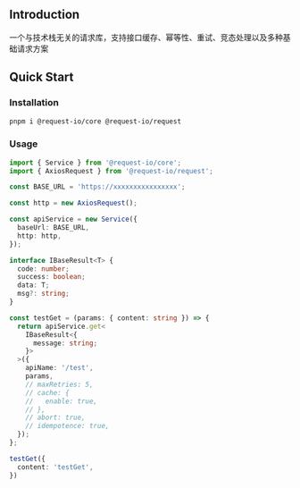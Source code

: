 ## Introduction
一个与技术栈无关的请求库，支持接口缓存、幂等性、重试、竞态处理以及多种基础请求方案
## Quick Start

### Installation
```bash
pnpm i @request-io/core @request-io/request
```

### Usage

```typescript
import { Service } from '@request-io/core';
import { AxiosRequest } from '@request-io/request';

const BASE_URL = 'https://xxxxxxxxxxxxxxxx';

const http = new AxiosRequest();

const apiService = new Service({
  baseUrl: BASE_URL,
  http: http,
});

interface IBaseResult<T> {
  code: number;
  success: boolean;
  data: T;
  msg?: string;
}

const testGet = (params: { content: string }) => {
  return apiService.get<
    IBaseResult<{
      message: string;
    }>
  >({
    apiName: '/test',
    params,
    // maxRetries: 5,
    // cache: {
    //   enable: true,
    // },
    // abort: true,
    // idempotence: true,
  });
};

testGet({
  content: 'testGet',
})
```



